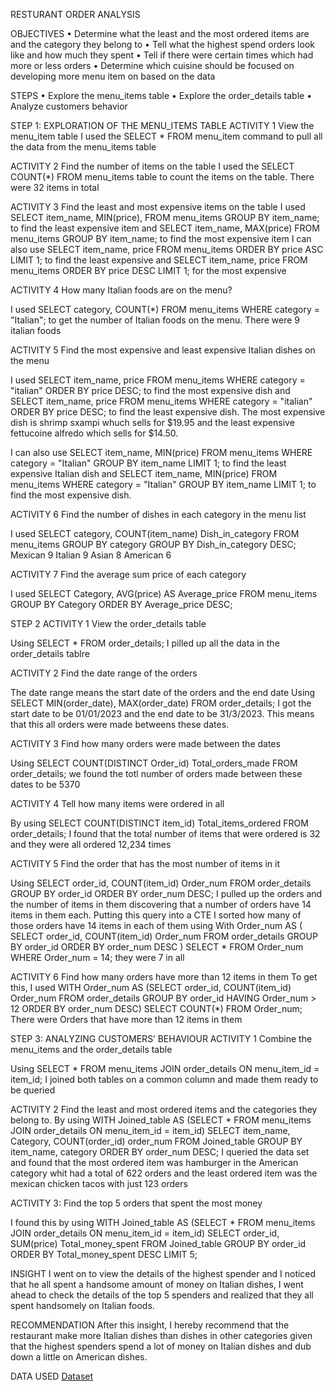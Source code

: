 RESTURANT ORDER ANALYSIS

OBJECTIVES
•	Determine what the least and the most ordered items are and the category they belong to
•	Tell what the highest spend orders look like and how much they spent
•	Tell if there were certain times which had more or less orders
•	Determine which cuisine should be focused on developing more menu item on based on the data

STEPS
•	Explore the menu_items table
•	Explore the order_details table
•	Analyze customers behavior


STEP 1: EXPLORATION OF THE MENU_ITEMS TABLE
ACTIVITY 1
View the menu_item table
I used the SELECT * FROM menu_item command to pull all the data from the menu_items table

ACTIVITY 2
Find the number of items on the table
I used the SELECT COUNT(*) FROM menu_items table to count the items on the table. There were 32 items in total

ACTIVITY 3
Find the least and most expensive items on the table
I used SELECT item_name, MIN(price), FROM menu_items GROUP BY item_name; to find the least expensive item and SELECT item_name, MAX(price) FROM menu_items GROUP BY item_name; to find the most expensive item
I can also use SELECT item_name, price FROM menu_items ORDER BY price ASC LIMIT 1; to find the least expensive and SELECT item_name, price FROM menu_items ORDER BY price DESC LIMIT 1; for the most expensive

ACTIVITY 4
How many Italian foods are on the menu?
	
I used SELECT category, COUNT(*) FROM menu_items WHERE category = "Italian"; to get the number of Italian foods on the menu. There were 9 italian foods

ACTIVITY 5
Find the most expensive and least expensive Italian dishes on the menu

I used SELECT item_name, price FROM menu_items WHERE category = "italian" ORDER BY price DESC; to find the most expensive dish and SELECT item_name, price FROM menu_items WHERE category = "italian" ORDER BY price DESC; to find the least expensive dish. The most expensive dish is shrimp sxampi whuch sells for $19.95 and the least expensive fettucoine alfredo which sells for $14.50. 

I can also use SELECT item_name, MIN(price) FROM menu_items WHERE category = "Italian" GROUP BY item_name LIMIT 1; to find the least expensive Italian dish and SELECT item_name, MIN(price) FROM menu_items WHERE category = "Italian" GROUP BY item_name LIMIT 1; to find the most expensive dish.

ACTIVITY 6
Find the number of  dishes in each category in the menu list

I used SELECT category, COUNT(item_name) Dish_in_category FROM menu_items GROUP BY category GROUP BY Dish_in_category DESC; 
Mexican	9
Italian	9
Asian	8
American	6

ACTIVITY 7
Find the average sum price of each category

I used SELECT Category, AVG(price) AS Average_price FROM menu_items GROUP BY Category ORDER BY Average_price DESC;


STEP 2
ACTIVITY 1
View the order_details table

Using SELECT * FROM order_details; I pilled up all the data in the order_details tablre

ACTIVITY 2
Find the date range of the orders

The date range means the start date of the orders and the end date
Using SELECT MIN(order_date), MAX(order_date) FROM order_details; I got the start date to be 01/01/2023 and the end date to be 31/3/2023. This means that this all orders were made betweens these dates.

ACTIVITY 3
Find how many orders were made between the dates

Using SELECT COUNT(DISTINCT Order_id) Total_orders_made FROM order_details; we found the totl number of orders made between these dates to be 5370

ACTIVITY 4
Tell how many items were ordered in all

By using SELECT COUNT(DISTINCT item_id) Total_items_ordered FROM order_details; I found that the total number of items that were ordered is 32 and they were all ordered 12,234 times

ACTIVITY 5
Find the order that has the most number of items in it

Using SELECT order_id, COUNT(item_id) Order_num FROM order_details GROUP BY order_id ORDER BY order_num DESC; I pulled up the orders and the number of items in them discovering that a number of orders have 14 items in them each. Putting this query into a CTE I sorted how many of those orders have 14 items in each of them using 
With Order_num AS 
(
SELECT order_id, COUNT(item_id) Order_num
FROM order_details
GROUP BY order_id
ORDER BY order_num DESC
)
SELECT *
FROM Order_num 
WHERE Order_num = 14; they were 7 in all 


ACTIVITY 6 
Find how many orders have more than 12 items in them
To get this, I used WITH Order_num AS (SELECT order_id, COUNT(item_id) Order_num FROM order_details GROUP BY order_id HAVING Order_num > 12 ORDER BY order_num DESC) SELECT COUNT(*) FROM Order_num;
There were 
 Orders that have more than  12 items in them


STEP 3: ANALYZING CUSTOMERS’ BEHAVIOUR
ACTIVITY 1
Combine the menu_items and the order_details table

Using SELECT * FROM menu_items JOIN order_details ON menu_item_id = item_id; I joined both tables on a common column and made them ready to be queried

ACTIVITY 2
Find the least and most ordered items and the categories they belong to. 
By using WITH Joined_table AS (SELECT * FROM menu_items JOIN order_details ON menu_item_id = item_id) SELECT item_name, Category, COUNT(order_id) order_num FROM Joined_table GROUP BY item_name, category ORDER BY order_num DESC; I queried the data set and found that the most ordered item was hamburger in the American category whit had a total of 622 orders and the least ordered item was the mexican chicken tacos with just 123 orders

ACTIVITY 3: Find the top 5 orders that spent the most money

I found this by using WITH Joined_table AS (SELECT * FROM menu_items JOIN order_details ON menu_item_id = item_id) SELECT order_id, SUM(price) Total_money_spent FROM Joined_table GROUP BY order_id ORDER BY Total_money_spent DESC LIMIT 5;


INSIGHT
I went on to view the details of the highest spender and I noticed that he all spent a handsome amount of money on Italian dishes, I went ahead to check the details of the top 5 spenders and realized that they all spent handsomely on Italian foods.

RECOMMENDATION
After this insight, I hereby recommend that the restaurant make more Italian dishes than dishes in other categories given that the highest spenders spend a lot of money on Italian dishes and dub down a little on American dishes.



DATA USED 
<a href="https://github.com/TheAlphaAnalyst/Resturant-orders-analysis/blob/main/order_details.csv">Dataset</a>

